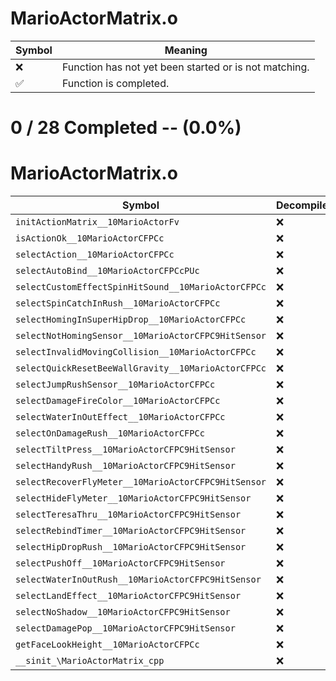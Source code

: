 # MarioActorMatrix.o
| Symbol | Meaning 
| ------------- | ------------- 
| :x: | Function has not yet been started or is not matching. 
| :white_check_mark: | Function is completed. 


# 0 / 28 Completed -- (0.0%)
# MarioActorMatrix.o
| Symbol | Decompiled? |
| ------------- | ------------- |
| `initActionMatrix__10MarioActorFv` | :x: |
| `isActionOk__10MarioActorCFPCc` | :x: |
| `selectAction__10MarioActorCFPCc` | :x: |
| `selectAutoBind__10MarioActorCFPCcPUc` | :x: |
| `selectCustomEffectSpinHitSound__10MarioActorCFPCc` | :x: |
| `selectSpinCatchInRush__10MarioActorCFPCc` | :x: |
| `selectHomingInSuperHipDrop__10MarioActorCFPCc` | :x: |
| `selectNotHomingSensor__10MarioActorCFPC9HitSensor` | :x: |
| `selectInvalidMovingCollision__10MarioActorCFPCc` | :x: |
| `selectQuickResetBeeWallGravity__10MarioActorCFPCc` | :x: |
| `selectJumpRushSensor__10MarioActorCFPCc` | :x: |
| `selectDamageFireColor__10MarioActorCFPCc` | :x: |
| `selectWaterInOutEffect__10MarioActorCFPCc` | :x: |
| `selectOnDamageRush__10MarioActorCFPCc` | :x: |
| `selectTiltPress__10MarioActorCFPC9HitSensor` | :x: |
| `selectHandyRush__10MarioActorCFPC9HitSensor` | :x: |
| `selectRecoverFlyMeter__10MarioActorCFPC9HitSensor` | :x: |
| `selectHideFlyMeter__10MarioActorCFPC9HitSensor` | :x: |
| `selectTeresaThru__10MarioActorCFPC9HitSensor` | :x: |
| `selectRebindTimer__10MarioActorCFPC9HitSensor` | :x: |
| `selectHipDropRush__10MarioActorCFPC9HitSensor` | :x: |
| `selectPushOff__10MarioActorCFPC9HitSensor` | :x: |
| `selectWaterInOutRush__10MarioActorCFPC9HitSensor` | :x: |
| `selectLandEffect__10MarioActorCFPC9HitSensor` | :x: |
| `selectNoShadow__10MarioActorCFPC9HitSensor` | :x: |
| `selectDamagePop__10MarioActorCFPC9HitSensor` | :x: |
| `getFaceLookHeight__10MarioActorCFPCc` | :x: |
| `__sinit_\MarioActorMatrix_cpp` | :x: |
